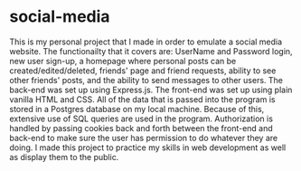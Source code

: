 # social-media

This is my personal project that I made in order to emulate a social media website. The functionailty that it covers are: UserName and Password login, new user sign-up,
a homepage where personal posts can be created/edited/deleted, friends' page and friend requests, ability to see other friends' posts, and the ability to send messages 
to other users. The back-end was set up using Express.js. The front-end was set up using plain vanilla HTML and CSS. All of the data that is passed into the program is
stored in a Postgres database on my local machine. Because of this, extensive use of SQL queries are used in the program. Authorization is handled by passing cookies 
back and forth between the front-end and back-end to make sure the user has permission to do whatever they are doing. I made this project to practice my skills in web
development as well as display them to the public.
